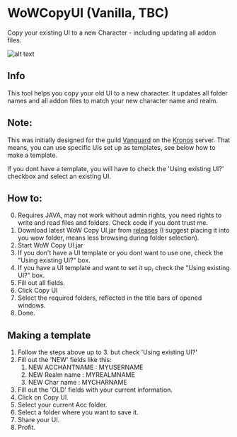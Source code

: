 # WoWCopyUI (Vanilla, TBC)
Copy your existing UI to a new Character - including updating all addon files.

![alt text](https://i.imgur.com/sbYHHb3.png "Screenshot")

## Info
This tool helps you copy your old UI to a new character.
It updates all folder names and all addon files to match your new character name and realm.

## Note:
This was initially designed for the guild [Vanguard](http://vanguard-kronos3.shivtr.com/) on the [Kronos](http://www.kronos-wow.com/) server.
That means, you can use specific UIs set up as templates, see below how to make a template.

If you dont have a template, you will have to check the 'Using existing UI?' checkbox and select an existing UI.

## How to:
0. Requires JAVA, may not work without admin rights, you need rights to write and read files and folders. Check code if you dont trust me.
1. Download latest WoW Copy UI.jar from [releases](https://github.com/oppahansi/WoWCopyUI/releases) (I suggest placing it into you wow folder, means less browsing during folder selection).
2. Start WoW Copy UI.jar
3. If you don't have a UI template or you dont want to use one, check the "Using existing UI?" box.
4. If you have a UI template and want to set it up, check the "Using existing UI?" box.
5. Fill out all fields.
6. Click Copy UI
7. Select the required folders, reflected in the title bars of opened windows. 
8. Done.

## Making a template

1. Follow the steps above up to 3. but check 'Using existing UI?'
2. Fill out the 'NEW' fields like this:
    1. NEW ACCHANTNAME : MYUSERNAME
    2. NEW Realm name : MYREALMNAME
    3. NEW Char name : MYCHARNAME
3. Fill out the 'OLD' fields with your current information.
4. Click on Copy UI.
5. Select your current Acc folder.
6. Select a folder where you want to save it.
7. Share your UI.
8. Profit.
